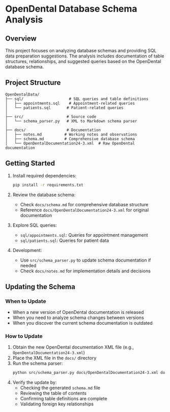 # OpenDental Database Schema Analysis

## Overview
This project focuses on analyzing database schemas and providing SQL data preparation suggestions. The analysis includes documentation of table structures, relationships, and suggested queries based on the OpenDental database schema.

## Project Structure
```
OpenDentalData/
├── sql/                    # SQL queries and table definitions
│   ├── appointments.sql    # Appointment-related queries
│   └── patients.sql       # Patient-related queries
│
├── src/                   # Source code
│   └── schema_parser.py   # XML to Markdown schema parser
│
├── docs/                  # Documentation
│   ├── notes.md          # Working notes and observations
│   ├── schema.md         # Comprehensive database schema
│   └── OpenDentalDocumentation24-3.xml  # Raw OpenDental documentation
```

## Getting Started
1. Install required dependencies:
   ```bash
   pip install -r requirements.txt
   ```

2. Review the database schema:
   - Check `docs/schema.md` for comprehensive database structure
   - Reference `docs/OpenDentalDocumentation24-3.xml` for original documentation

3. Explore SQL queries:
   - `sql/appointments.sql`: Queries for appointment management
   - `sql/patients.sql`: Queries for patient data

4. Development:
   - Use `src/schema_parser.py` to update schema documentation if needed
   - Check `docs/notes.md` for implementation details and decisions

## Updating the Schema

### When to Update
- When a new version of OpenDental documentation is released
- When you need to analyze schema changes between versions
- When you discover the current schema documentation is outdated

### How to Update
1. Obtain the new OpenDental documentation XML file (e.g., `OpenDentalDocumentation24-3.xml`)
2. Place the XML file in the `docs/` directory
3. Run the schema parser:
   ```bash
   python src/schema_parser.py docs/OpenDentalDocumentation24-3.xml docs/schema.md
   ```
4. Verify the update by:
   - Checking the generated `schema.md` file
   - Reviewing the table of contents
   - Confirming table definitions are complete
   - Validating foreign key relationships
